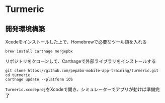 # Turmeric

## 開発環境構築

Xcodeをインストールした上で、Homebrewで必要なツール類を入れる

```
brew install carthage mergepbx
```

リポジトリをクローンして、Carthageで外部ライブラリをインストールする

```
git clone https://github.com/pepabo-mobile-app-training/turmeric.git
cd turmeric
carthage update --platform iOS
```

`Turmeric.xcodeproj`をXcodeで開き、シミュレーターでアプリが動けば準備完了
